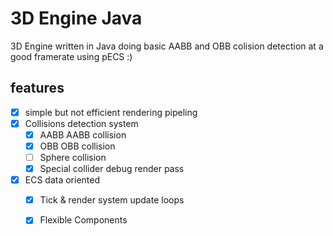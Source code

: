 # 3D Engine Java 
3D Engine written in Java doing basic AABB and OBB colision detection at a good framerate using pECS :)

## features
 - [x] simple but not efficient rendering pipeling
 - [x] Collisions detection system
   - [x] AABB AABB collision
   - [x] OBB OBB collision
   - [ ] Sphere collision
   - [x] Special collider debug render pass 
 - [x] ECS data oriented
   - [x] Tick & render system update loops
   - [x] Flexible Components


